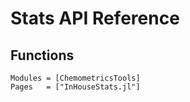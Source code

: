 # Stats API Reference

## Functions

```@autodocs
Modules = [ChemometricsTools]
Pages   = ["InHouseStats.jl"]
```
